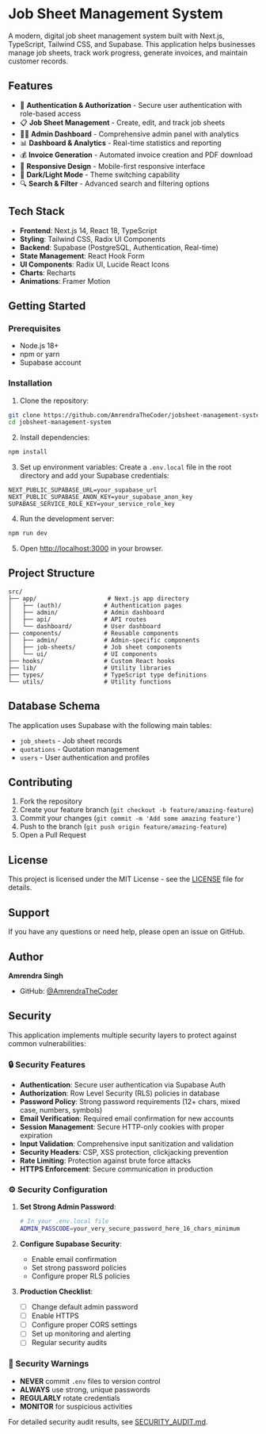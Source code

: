 # Job Sheet Management System

A modern, digital job sheet management system built with Next.js, TypeScript, Tailwind CSS, and Supabase. This application helps businesses manage job sheets, track work progress, generate invoices, and maintain customer records.

## Features

- 🔐 **Authentication & Authorization** - Secure user authentication with role-based access
- 📋 **Job Sheet Management** - Create, edit, and track job sheets
- 👨‍💼 **Admin Dashboard** - Comprehensive admin panel with analytics
- 📊 **Dashboard & Analytics** - Real-time statistics and reporting
- 💰 **Invoice Generation** - Automated invoice creation and PDF download
- 📱 **Responsive Design** - Mobile-first responsive interface
- 🌙 **Dark/Light Mode** - Theme switching capability
- 🔍 **Search & Filter** - Advanced search and filtering options

## Tech Stack

- **Frontend**: Next.js 14, React 18, TypeScript
- **Styling**: Tailwind CSS, Radix UI Components
- **Backend**: Supabase (PostgreSQL, Authentication, Real-time)
- **State Management**: React Hook Form
- **UI Components**: Radix UI, Lucide React Icons
- **Charts**: Recharts
- **Animations**: Framer Motion

## Getting Started

### Prerequisites

- Node.js 18+
- npm or yarn
- Supabase account

### Installation

1. Clone the repository:

```bash
git clone https://github.com/AmrendraTheCoder/jobsheet-management-system.git
cd jobsheet-management-system
```

2. Install dependencies:

```bash
npm install
```

3. Set up environment variables:
   Create a `.env.local` file in the root directory and add your Supabase credentials:

```env
NEXT_PUBLIC_SUPABASE_URL=your_supabase_url
NEXT_PUBLIC_SUPABASE_ANON_KEY=your_supabase_anon_key
SUPABASE_SERVICE_ROLE_KEY=your_service_role_key
```

4. Run the development server:

```bash
npm run dev
```

5. Open [http://localhost:3000](http://localhost:3000) in your browser.

## Project Structure

```
src/
├── app/                    # Next.js app directory
│   ├── (auth)/            # Authentication pages
│   ├── admin/             # Admin dashboard
│   ├── api/               # API routes
│   └── dashboard/         # User dashboard
├── components/            # Reusable components
│   ├── admin/             # Admin-specific components
│   ├── job-sheets/        # Job sheet components
│   └── ui/                # UI components
├── hooks/                 # Custom React hooks
├── lib/                   # Utility libraries
├── types/                 # TypeScript type definitions
└── utils/                 # Utility functions
```

## Database Schema

The application uses Supabase with the following main tables:

- `job_sheets` - Job sheet records
- `quotations` - Quotation management
- `users` - User authentication and profiles

## Contributing

1. Fork the repository
2. Create your feature branch (`git checkout -b feature/amazing-feature`)
3. Commit your changes (`git commit -m 'Add some amazing feature'`)
4. Push to the branch (`git push origin feature/amazing-feature`)
5. Open a Pull Request

## License

This project is licensed under the MIT License - see the [LICENSE](LICENSE) file for details.

## Support

If you have any questions or need help, please open an issue on GitHub.

## Author

**Amrendra Singh**

- GitHub: [@AmrendraTheCoder](https://github.com/AmrendraTheCoder)

## Security

This application implements multiple security layers to protect against common vulnerabilities:

### 🔒 Security Features

- **Authentication**: Secure user authentication via Supabase Auth
- **Authorization**: Row Level Security (RLS) policies in database
- **Password Policy**: Strong password requirements (12+ chars, mixed case, numbers, symbols)
- **Email Verification**: Required email confirmation for new accounts
- **Session Management**: Secure HTTP-only cookies with proper expiration
- **Input Validation**: Comprehensive input sanitization and validation
- **Security Headers**: CSP, XSS protection, clickjacking prevention
- **Rate Limiting**: Protection against brute force attacks
- **HTTPS Enforcement**: Secure communication in production

### ⚙️ Security Configuration

1. **Set Strong Admin Password**:

   ```bash
   # In your .env.local file
   ADMIN_PASSCODE=your_very_secure_password_here_16_chars_minimum
   ```

2. **Configure Supabase Security**:

   - Enable email confirmation
   - Set strong password policies
   - Configure proper RLS policies

3. **Production Checklist**:
   - [ ] Change default admin password
   - [ ] Enable HTTPS
   - [ ] Configure proper CORS settings
   - [ ] Set up monitoring and alerting
   - [ ] Regular security audits

### 🚨 Security Warnings

- **NEVER** commit `.env` files to version control
- **ALWAYS** use strong, unique passwords
- **REGULARLY** rotate credentials
- **MONITOR** for suspicious activities

For detailed security audit results, see [SECURITY_AUDIT.md](SECURITY_AUDIT.md).
